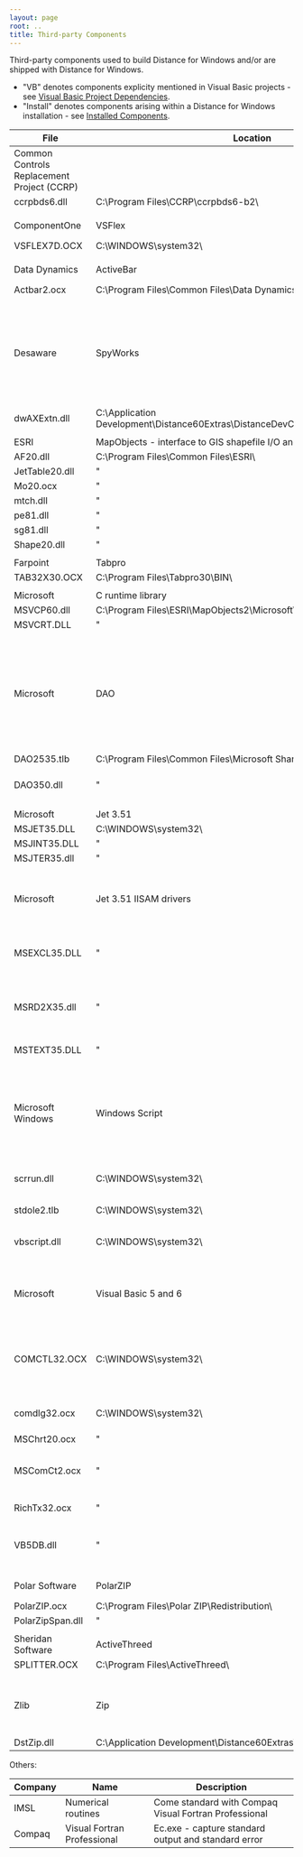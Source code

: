 ```yaml
---
layout: page
root: ..
title: Third-party Components
---
```


Third-party components used to build Distance for Windows and/or are shipped with Distance for Windows.

* "VB" denotes components explicity mentioned in Visual Basic projects - see [Visual Basic Project Dependencies](./VisualBasicProjectDependencies.html).
* "Install" denotes components arising within a Distance for Windows installation - see [Installed Components](./InstalledComponents.html).

| File | Location | Description | VB | Install |
| ---- | -------- | ----------- |----| ------- |
| Common Controls Replacement Project (CCRP) | | Fancy folder browser dialog | | |
| ccrpbds6.dll | C:\Program Files\CCRP\ccrpbds6-b2\ | | Y | Y |
| | | | | |
| ComponentOne | VSFlex | Spreadsheet functionality | | |
| VSFLEX7D.OCX | C:\WINDOWS\system32\ | | Y | Y |
| | | | | |
| Data Dynamics | ActiveBar | Toolbar functionality | | |
| Actbar2.ocx | C:\Program Files\Common Files\Data Dynamics\ActiveBar2\ | | Y | Y |
| | | | | |
| Desaware | SpyWorks | Low-level functions for process manipulation. Allows some of the power of C++ to be implemented in VB. | | |
| dwAXExtn.dll | C:\Application Development\Distance60Extras\DistanceDevCD\SpyWorks63\System32\ | | Y | Y |
| | | | | |
| ESRI | MapObjects - interface to GIS shapefile I/O and manipulation | | | |
| AF20.dll | C:\Program Files\Common Files\ESRI\ | | | Y |
| JetTable20.dll | " | | | Y |
| Mo20.ocx | " | | Y | Y |
| mtch.dll | " | | | Y |
| pe81.dll | " | | | Y |
| sg81.dll | " | | | Y |
| Shape20.dll | " | | | Y |
| | | | | |
| Farpoint | Tabpro | Tabs | | |
| TAB32X30.OCX | C:\Program Files\Tabpro30\BIN\ | |Y | Y |
| | | | | |
| Microsoft | C runtime library | | | |
| MSVCP60.dll | C:\Program Files\ESRI\MapObjects2\Microsoft\ | | | Y |
| MSVCRT.DLL | " |  | | Y |
| | | | | | 
| Microsoft | DAO | Data access objects Powers database engine and provides in-code access to Microsoft Jet databases | | |
| DAO2535.tlb | C:\Program Files\Common Files\Microsoft Shared\DAO\ | | | Y |
| DAO350.dll | " | DAO 3.51 Object Library | Y | Y |
| | | | | |
| Microsoft | Jet 3.51 | Database | | |
| MSJET35.DLL | C:\WINDOWS\system32\ | | | Y |
| MSJINT35.DLL | " | | | Y |
| MSJTER35.dll | " | Errors | | Y |
| | | | | |
| Microsoft | Jet 3.51 IISAM drivers | Installable Indexed Sequential Access Method | | |
| MSEXCL35.DLL | " | Microsoft Excel 3.0-8.0 spreadsheets | | Y |
| MSRD2X35.dll | " | Native Microsoft Access 97 and earlier databases | | Y |
| MSTEXT35.DLL | " | Tabular text files | | Y |
| | | | | |
| Microsoft Windows | Windows Script | Utilities e.g. regular expression searching, easy Windows file system manipulation |
| scrrun.dll | C:\WINDOWS\system32\ | Windows Scripting Runtime | Y | |
| stdole2.tlb | C:\WINDOWS\system32\ | Standard OLE types | Y | |
| vbscript.dll | C:\WINDOWS\system32\ | VBScript Regular Expressions | Y | |
| | | | |
| Microsoft | Visual Basic 5 and 6 |  Chart, Rich Text Box, Windows Common Controls etc | | Y |
| COMCTL32.OCX | C:\WINDOWS\system32\ | Windows Common Controls ActiveX Control Module | Y | Y |
| comdlg32.ocx | C:\WINDOWS\system32\ | Windows Common Dialog | Y | |
| MSChrt20.ocx | " | Chart | Y | Y |
| MSComCt2.ocx | " | Common Controls 2 ActiveX Control | Y | Y |
| RichTx32.ocx | " | Rich Text OLE Control | Y | Y |
| VB5DB.dll | " | Visual Basic ICursor interface library | | Y |
| | | | | |
| Polar Software | PolarZIP | Compression functions | | Y |
| PolarZIP.ocx | C:\Program Files\Polar ZIP\Redistribution\ | | Y | Y |
| PolarZipSpan.dll | " | | | Y |
| | | | | |
| Sheridan Software | ActiveThreed | Split-window functionality | | |
| SPLITTER.OCX | C:\Program Files\ActiveThreed\ | | Y | Y |
| | | | | |
| Zlib | Zip | Compression functions - for legacy purposes only | | |
| DstZip.dll | C:\Application Development\Distance60Extras\DistanceDevCD\Zlib\ | | | Y |

Others:

| Company | Name | Description |
| ------- | ---- | ----------- |
| IMSL | Numerical routines | Come standard with Compaq Visual Fortran Professional |
| Compaq | Visual Fortran Professional | Ec.exe - capture standard output and standard error |
